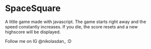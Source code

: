 # SpaceSquare
A little game made with javascript.
The game starts right away and the speed constantly increases.
If you die, the score resets and a new highscore will be displayed.

Follow me on IG @nikolasdan_ :D

